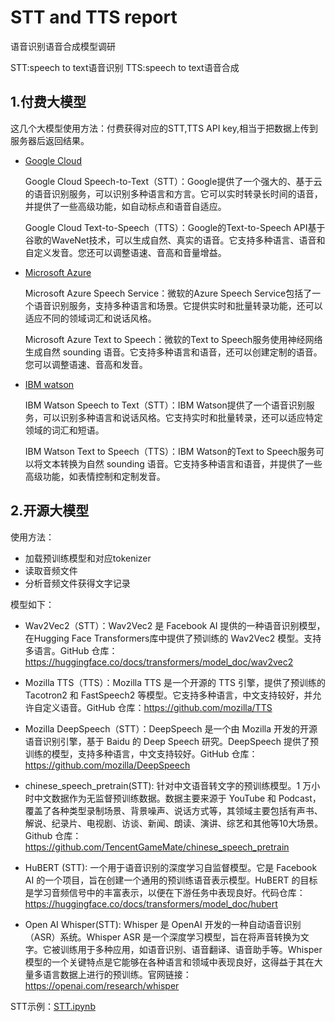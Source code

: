# STT and TTS report
语音识别语音合成模型调研

STT:speech to text语音识别
TTS:speech to text语音合成

## 1.付费大模型

这几个大模型使用方法：付费获得对应的STT,TTS API key,相当于把数据上传到服务器后返回结果。
- [Google Cloud](https://cloud.google.com/speech-to-text?utm_source=google&utm_medium=cpc&utm_campaign=na-US-all-en-dr-bkws-all-all-trial-e-dr-1605212&utm_content=text-ad-none-any-DEV_c-CRE_553443483826-ADGP_Desk%20%7C%20BKWS%20-%20EXA%20%7C%20Txt%20_%20AI%20%26%20ML%20_%20Speech-to-Text_Speech%20to%20Text_General-KWID_43700076157305329-aud-1436107373922%3Akwd-21425535976&utm_term=KW_google%20speech%20to%20text-ST_google%20speech%20to%20text&gclid=Cj0KCQjw0tKiBhC6ARIsAAOXutmHOklLcF_1b7lCO53k4_IYUXv9TbM1F6h5NLa6TiFT6N4BljJL0A4aAvxZEALw_wcB&gclsrc=aw.ds)

   Google Cloud Speech-to-Text（STT）：Google提供了一个强大的、基于云的语音识别服务，可以识别多种语言和方言。它可以实时转录长时间的语音，并提供了一些高级功能，如自动标点和语音自适应。

   Google Cloud Text-to-Speech（TTS）：Google的Text-to-Speech API基于谷歌的WaveNet技术，可以生成自然、真实的语音。它支持多种语言、语音和自定义发音。您还可以调整语速、音高和音量增益。

- [Microsoft Azure](https://azure.microsoft.com/en-us/products/cognitive-services/speech-to-text)

  Microsoft Azure Speech Service：微软的Azure Speech Service包括了一个语音识别服务，支持多种语言和场景。它提供实时和批量转录功能，还可以适应不同的领域词汇和说话风格。

  Microsoft Azure Text to Speech：微软的Text to Speech服务使用神经网络生成自然 sounding 语音。它支持多种语言和语音，还可以创建定制的语音。您可以调整语速、音高和发音。
  
- [IBM watson](https://www.ibm.com/cloud/watson-text-to-speech)

  IBM Watson Speech to Text（STT）：IBM Watson提供了一个语音识别服务，可以识别多种语言和说话风格。它支持实时和批量转录，还可以适应特定领域的词汇和短语。

  IBM Watson Text to Speech（TTS）：IBM Watson的Text to Speech服务可以将文本转换为自然 sounding 语音。它支持多种语言和语音，并提供了一些高级功能，如表情控制和定制发音。

## 2.开源大模型
  
使用方法：
  - 加载预训练模型和对应tokenizer
  - 读取音频文件
  - 分析音频文件获得文字记录

模型如下：  
  - Wav2Vec2（STT）：Wav2Vec2 是 Facebook AI 提供的一种语音识别模型，在Hugging Face Transformers库中提供了预训练的 Wav2Vec2 模型。支持多语言。GitHub 仓库：https://huggingface.co/docs/transformers/model_doc/wav2vec2
  
  - Mozilla TTS（TTS）：Mozilla TTS 是一个开源的 TTS 引擎，提供了预训练的 Tacotron2 和 FastSpeech2 等模型。它支持多种语言，中文支持较好，并允许自定义语音。GitHub 仓库：https://github.com/mozilla/TTS

  - Mozilla DeepSpeech（STT）：DeepSpeech 是一个由 Mozilla 开发的开源语音识别引擎，基于 Baidu 的 Deep Speech 研究。DeepSpeech 提供了预训练的模型，支持多种语言，中文支持较好。GitHub 仓库：https://github.com/mozilla/DeepSpeech

  - chinese_speech_pretrain(STT): 针对中文语音转文字的预训练模型。1 万小时中文数据作为无监督预训练数据。数据主要来源于 YouTube 和 Podcast，覆盖了各种类型录制场景、背景噪声、说话方式等，其领域主要包括有声书、解说、纪录片、电视剧、访谈、新闻、朗读、演讲、综艺和其他等10大场景。Github 仓库：https://github.com/TencentGameMate/chinese_speech_pretrain

  - HuBERT (STT): 一个用于语音识别的深度学习自监督模型。它是 Facebook AI 的一个项目，旨在创建一个通用的预训练语音表示模型。HuBERT 的目标是学习音频信号中的丰富表示，以便在下游任务中表现良好。代码仓库：https://huggingface.co/docs/transformers/model_doc/hubert
  
  - Open AI Whisper(STT): Whisper 是 OpenAI 开发的一种自动语音识别（ASR）系统。Whisper ASR 是一个深度学习模型，旨在将声音转换为文字。它被训练用于多种应用，如语音识别、语音翻译、语音助手等。Whisper 模型的一个关键特点是它能够在各种语言和领域中表现良好，这得益于其在大量多语言数据上进行的预训练。官网链接：https://openai.com/research/whisper

  
STT示例：[STT.ipynb](STT.ipynb)
